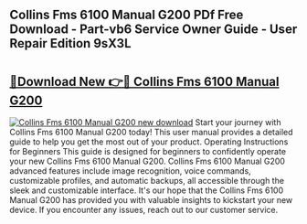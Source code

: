 ## Collins Fms 6100 Manual G200 PDf Free Download - Part-vb6 Service Owner Guide - User Repair Edition 9sX3L

# <h2><a href="http://bc8346.oget.top/?id=Collins+Fms+6100+Manual+G200">🔗Download New 👉🔴 Collins Fms 6100 Manual G200</a></h2>

[![Collins Fms 6100 Manual G200 new download](https://i.imgur.com/5g1atiW.png)](http://bc8346.oget.top/?id=Collins+Fms+6100+Manual+G200)
Start your journey with Collins Fms 6100 Manual G200 today! This user manual provides a detailed guide to help you get the most out of your product. Operating Instructions for Beginners This guide is designed for beginners to confidently operate your new Collins Fms 6100 Manual G200. Collins Fms 6100 Manual G200 advanced features include image recognition, voice commands, customizable profiles, and automatic backups, all accessible through the sleek and customizable interface. It's our hope that the Collins Fms 6100 Manual G200 has provided you with valuable insights to kickstart your new device. If you encounter any issues, reach out to our customer service.
